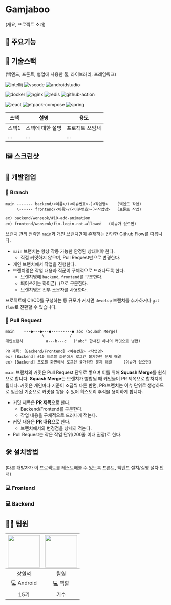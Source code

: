  # Gamjaboo
(개요, 프로젝트 소개)

 ## 📝 주요기능

 ## 🔨 기술스택 
<!-- 
(백엔드, 프론트, 협업에 사용한 툴, 라이브러리, 프레임워크)

기술스택 배지 추가하는 방법 
1. https://simpleicons.org/ 에서 기술스택명 검색
2. 기술스택의 로고, 컬러 HEX 코드를 아래와 같이 입력
  - https://img.shields.io/badge/<표시될 이름>-<컬러 HEX>?style=for-the-badge&logo=<로고명>
3. 해당 URL로 마크다운 이미지 첨부
  - ![이미지명](URL) 형식
-->

(백엔드, 프론트, 협업에 사용한 툴, 라이브러리, 프레임워크)

![intellij](https://img.shields.io/badge/intellij_idea-000000?style=for-the-badge&logo=intellijidea&logoColor=white)
![vscode](https://img.shields.io/badge/vscode-000000?style=for-the-badge&logo=vscode&logoColor=white)
![androidstudio](https://img.shields.io/badge/android_studio-3DDC84?style=for-the-badge&logo=androidstudio&logoColor=white)  

![docker](https://img.shields.io/badge/docker-2496ED?style=for-the-badge&logo=docker&logoColor=white)
![nginx](https://img.shields.io/badge/nginx-009639?style=for-the-badge&logo=nginx&logoColor=white)
![redis](https://img.shields.io/badge/redis-FF4438?style=for-the-badge&logo=redis&logoColor=white)
![github-action](https://img.shields.io/badge/github_actions-2088FF?style=for-the-badge&logo=githubactions&logoColor=white)

![react](https://img.shields.io/badge/react-61DAFB?style=for-the-badge&logo=react&logoColor=white)
![jetpack-compose](https://img.shields.io/badge/jetpack_compose-4285F4?style=for-the-badge&logo=jetpackcompose&logoColor=white)
![spring](https://img.shields.io/badge/spring-6DB33F?style=for-the-badge&logo=spring&logoColor=white)

| 스택 | 설명 | 용도 |
|-----|-----|-----|
| 스택1 | 스택에 대한 설명 | 프로젝트 쓰임새 |
| ... | ... | ... |

 ## 🖼️ 스크린샷

 ## 🤝 개발협업
 ### 🌲 Branch 
```
main ------- backend/<이름>/(<이슈번호>-)<작업명>    (백엔드 작업)
     \------ frontend/<이름>/(<이슈번호>-)<작업명>   (프론트 작업)

ex) backend/wonseok/#10-add-animation
ex) frontend/wonseok/fix-login-not-allowed   (이슈가 없으면)
```
브랜치 관리 전략은 `main`과 개인 브랜치만이 존재하는 간단한 Github Flow를 따릅니다.
- `main` 브랜치는 항상 작동 가능한 안정된 상태여야 한다.
  - 직접 커밋하지 않으며, Pull Request만으로 변경한다.
- 개인 브랜치에서 작업을 진행한다.
- 브랜치명은 작업 내용과 직군이 구체적으로 드러나도록 한다.
  - 브랜치명에 `backend`, `frontend`를 구분한다.
  - 띄어쓰기는 하이픈(`-`)으로 구분한다.
  - 브랜치명은 전부 소문자를 사용한다.

프로젝트에 CI/CD를 구성하는 등 규모가 커지면 `develop` 브랜치를 추가하거나 `git flow`로 전환할 수 있습니다. 

 ### 🍪 Pull Request
```
main    ---●---●---●---------● abc (Squash Merge)
                \           /
개인브랜치          a---b---c   ('abc' 합쳐진 하나의 커밋으로 병합)

PR 제목: [Backend/Frontend] <이슈번호> <작업명>
ex) [Backend] #10 프로필 화면에서 로그인 불가하던 문제 해결
ex) [Backend] 프로필 화면에서 로그인 불가하던 문제 해결     (이슈가 없으면)
```
`main` 브랜치의 커밋은 Pull Request 단위로 쌓으며 이를 위해 **Squash Merge**를 원칙으로 합니다. **Squash Merge**는 브랜치가 병합될 때 커밋들이 PR 제목으로 합쳐지게 됩니다. 커밋은 개인마다 기준이 조금씩 다른 반면, PR/브랜치는 이슈 단위로 생성하므로 일관된 기준으로 커밋을 쌓을 수 있어 히스토리 추적을 용이하게 합니다.
- 커밋 제목은 **PR 제목**으로 한다.
    - Backend/Frontend를 구분한다.
    - 작업 내용을 구체적으로 드러나게 적는다.
- 커밋 내용은 **PR 내용**으로 한다.
    - 브랜치에서의 변경점을 상세히 적는다.
- Pull Request는 작은 작업 단위(200줄 이내 권장)로 한다.

 ## 🛠 설치방법
(다른 개발자가 이 프로젝트를 테스트해볼 수 있도록 프론트, 백엔드 설치/실행 절차 안내)

### 💻 Frontend

### 💻 Backend

 ## 🧑‍💻 팀원
| <img width="100" src="https://github.com/cotidie.png"> | <img width="100" src="https://github.com/github.png"> | 
|:----------------------:|:----------------------:|
| [장원석](https://github.com/cotidie) | [팀원](https://github.com/cotidie) |
| 💻 Android | 💻 역할 |
| 15기 | 기수 |

 
